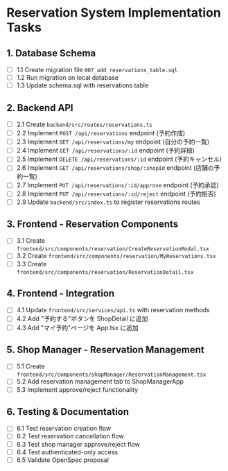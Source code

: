# Reservation System Implementation Tasks

## 1. Database Schema
- [ ] 1.1 Create migration file `007_add_reservations_table.sql`
- [ ] 1.2 Run migration on local database
- [ ] 1.3 Update schema.sql with reservations table

## 2. Backend API
- [ ] 2.1 Create `backend/src/routes/reservations.ts`
- [ ] 2.2 Implement `POST /api/reservations` endpoint (予約作成)
- [ ] 2.3 Implement `GET /api/reservations/my` endpoint (自分の予約一覧)
- [ ] 2.4 Implement `GET /api/reservations/:id` endpoint (予約詳細)
- [ ] 2.5 Implement `DELETE /api/reservations/:id` endpoint (予約キャンセル)
- [ ] 2.6 Implement `GET /api/reservations/shop/:shopId` endpoint (店舗の予約一覧)
- [ ] 2.7 Implement `PUT /api/reservations/:id/approve` endpoint (予約承認)
- [ ] 2.8 Implement `PUT /api/reservations/:id/reject` endpoint (予約拒否)
- [ ] 2.9 Update `backend/src/index.ts` to register reservations routes

## 3. Frontend - Reservation Components
- [ ] 3.1 Create `frontend/src/components/reservation/CreateReservationModal.tsx`
- [ ] 3.2 Create `frontend/src/components/reservation/MyReservations.tsx`
- [ ] 3.3 Create `frontend/src/components/reservation/ReservationDetail.tsx`

## 4. Frontend - Integration
- [ ] 4.1 Update `frontend/src/services/api.ts` with reservation methods
- [ ] 4.2 Add "予約する"ボタンを ShopDetail に追加
- [ ] 4.3 Add "マイ予約"ページを App.tsx に追加

## 5. Shop Manager - Reservation Management
- [ ] 5.1 Create `frontend/src/components/shopManager/ReservationManagement.tsx`
- [ ] 5.2 Add reservation management tab to ShopManagerApp
- [ ] 5.3 Implement approve/reject functionality

## 6. Testing & Documentation
- [ ] 6.1 Test reservation creation flow
- [ ] 6.2 Test reservation cancellation flow
- [ ] 6.3 Test shop manager approve/reject flow
- [ ] 6.4 Test authenticated-only access
- [ ] 6.5 Validate OpenSpec proposal
